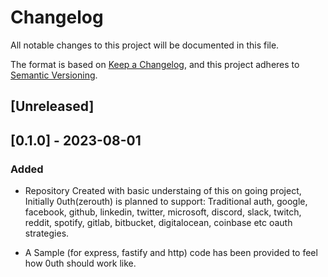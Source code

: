# Changelog
All notable changes to this project will be documented in this file.

The format is based on [Keep a Changelog](https://keepachangelog.com/en/1.0.0/),
and this project adheres to [Semantic Versioning](https://semver.org/spec/v2.0.0.html).

## [Unreleased]

## [0.1.0] - 2023-08-01
### Added

- Repository Created with basic understaing of this on going project, Initially 0uth(zerouth) is planned to support: Traditional auth, google, facebook, github, linkedin, twitter, microsoft, discord, slack, twitch, reddit, spotify, gitlab, bitbucket, digitalocean, coinbase etc oauth strategies.

- A Sample (for express, fastify and http) code has been provided to feel how 0uth should work like.

